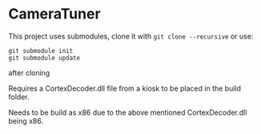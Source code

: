 # CameraTuner
This project uses submodules, clone it with `git clone --recursive` or use:
```
git submodule init
git submodule update
```
after cloning


Requires a CortexDecoder.dll file from a kiosk to be placed in the build folder.

Needs to be build as x86 due to the above mentioned CortexDecoder.dll being x86.